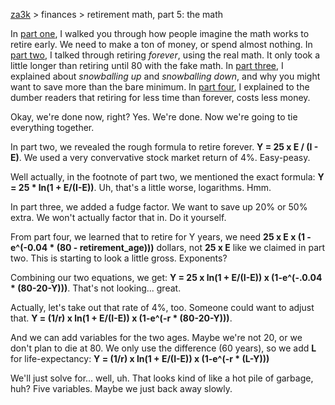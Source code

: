 [za3k](/) > finances > retirement math, part 5: the math

In [part one](/articles/retirement_math1), I walked you through how people imagine the math works to retire early. We need to make a ton of money, or spend almost nothing.
In [part two](/articles/retirement_math2), I talked through retiring *forever*, using the real math. It only took a little longer than retiring until 80 with the fake math.
In [part three](/articles/retirement_math3), I explained about *snowballing up* and *snowballing down*, and why you might want to save more than the bare minimum.
In [part four](/articles/retirement_math4), I explained to the dumber readers that retiring for less time than forever, costs less money.

Okay, we're done now, right? Yes. We're done. Now we're going to tie everything together.

In part two, we revealed the rough formula to retire forever. **Y = 25 x E / (I - E)**. We used a very convervative stock market return of 4%. Easy-peasy.

Well actually, in the footnote of part two, we mentioned the exact formula: **Y = 25 * ln(1 + E/(I-E))**. Uh, that's a little worse, logarithms. Hmm.

In part three, we added a fudge factor. We want to save up 20% or 50% extra. We won't actually factor that in. Do it yourself.

From part four, we learned that to retire for Y years, we need **25 x E x (1 - e^(-0.04 * (80 - retirement_age)))** dollars, not **25 x E** like we claimed in part two. This is starting to look a little gross. Exponents?

Combining our two equations, we get: **Y = 25 x ln(1 + E/(I-E)) x (1-e^(-.0.04 * (80-20-Y)))**. That's not looking... great.

Actually, let's take out that rate of 4%, too. Someone could want to adjust that. **Y = (1/r) x ln(1 + E/(I-E)) x (1-e^(-r * (80-20-Y)))**.

And we can add variables for the two ages. Maybe we're not 20, or we don't plan to die at 80. We only use the difference (60 years), so we add **L** for life-expectancy: **Y = (1/r) x ln(1 + E/(I-E)) x (1-e^(-r * (L-Y)))**

We'll just solve for... well, uh. That looks kind of like a hot pile of garbage, huh? Five variables. Maybe we just back away slowly.
